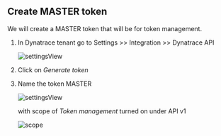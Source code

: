 ## Create MASTER token

We will create a MASTER token that will be for token management.

1. In Dynatrace tenant go to Settings >> Integration >> Dynatrace API

    ![settingsView](../../assets/images/settingsView.png)

2. Click on *Generate token*

3. Name the token MASTER

    ![settingsView](../../assets/images/createToken.png)

    with scope of *Token management* turned on under API v1

    ![scope](../../assets/images/scope.png)

